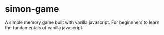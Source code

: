 # simon-game
A simple memory game built with vanilla javascript.
For beginnners to learn the fundamentals of vanilla javascript.
